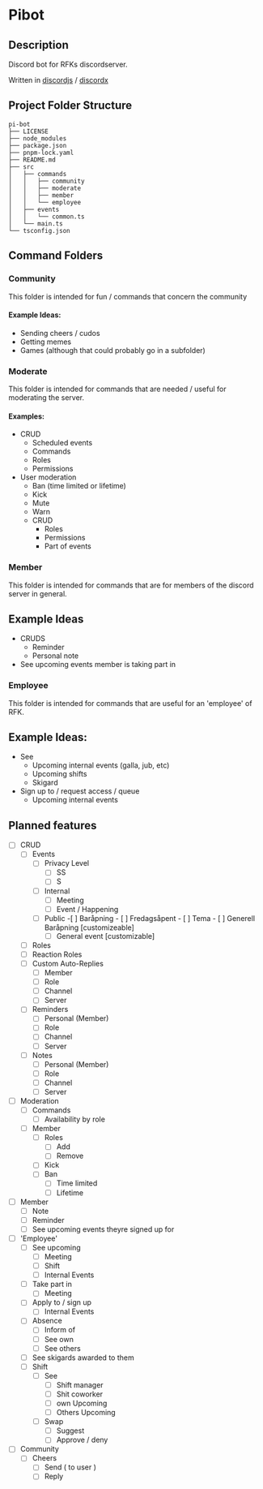 # Pibot

## Description

Discord bot for RFKs discordserver.

Written in [discordjs]() / [discordx]()

## Project Folder Structure

```
pi-bot
├── LICENSE
├── node_modules
├── package.json
├── pnpm-lock.yaml
├── README.md
├── src
│   ├── commands
│   │   ├── community
│   │   ├── moderate
│   │   ├── member
│   │   └── employee
│   ├── events
│   │   └── common.ts
│   └── main.ts
└── tsconfig.json
```

## Command Folders

### Community

This folder is intended for fun / commands that concern the community

#### Example Ideas:

- Sending cheers / cudos
- Getting memes
- Games (although that could probably go in a subfolder)

### Moderate

This folder is intended for commands that are needed / useful for moderating the server.

#### Examples:

- CRUD
  - Scheduled events
  - Commands
  - Roles
  - Permissions
- User moderation
  - Ban (time limited or lifetime)
  - Kick
  - Mute
  - Warn
  - CRUD
    - Roles
    - Permissions
    - Part of events

### Member

This folder is intended for commands that are for members of the discord server in general.

## Example Ideas

- CRUDS
  - Reminder
  - Personal note
- See upcoming events member is taking part in

### Employee

This folder is intended for commands that are useful for an 'employee' of RFK.

## Example Ideas:

- See
  - Upcoming internal events (galla, jub, etc)
  - Upcoming shifts
  - Skigard
- Sign up to / request access / queue
  - Upcoming internal events

## Planned features

- [ ] CRUD
  - [ ] Events
    - [ ] Privacy Level
      - [ ] SS
      - [ ] S
    - [ ] Internal
      - [ ] Meeting
      - [ ] Event / Happening
    - [ ] Public -[ ] Baråpning - [ ] Fredagsåpent - [ ] Tema - [ ] Generell Baråpning [customizeable]
      - [ ] General event [customizable]
  - [ ] Roles
  - [ ] Reaction Roles
  - [ ] Custom Auto-Replies
    - [ ] Member
    - [ ] Role
    - [ ] Channel
    - [ ] Server
  - [ ] Reminders
    - [ ] Personal (Member)
    - [ ] Role
    - [ ] Channel
    - [ ] Server
  - [ ] Notes
    - [ ] Personal (Member)
    - [ ] Role
    - [ ] Channel
    - [ ] Server
- [ ] Moderation
  - [ ] Commands
    - [ ] Availability by role
  - [ ] Member
    - [ ] Roles
      - [ ] Add
      - [ ] Remove
    - [ ] Kick
    - [ ] Ban
      - [ ] Time limited
      - [ ] Lifetime
- [ ] Member
  - [ ] Note
  - [ ] Reminder
  - [ ] See upcoming events theyre signed up for
- [ ] 'Employee'
  - [ ] See upcoming
    - [ ] Meeting
    - [ ] Shift
    - [ ] Internal Events
  - [ ] Take part in
    - [ ] Meeting
  - [ ] Apply to / sign up
    - [ ] Internal Events
  - [ ] Absence
    - [ ] Inform of
    - [ ] See own
    - [ ] See others
  - [ ] See skigards awarded to them
  - [ ] Shift
    - [ ] See
      - [ ] Shift manager
      - [ ] Shit coworker
      - [ ] own Upcoming
      - [ ] Others Upcoming
    - [ ] Swap
      - [ ] Suggest
      - [ ] Approve / deny
- [ ] Community
  - [ ] Cheers
    - [ ] Send ( to user )
    - [ ] Reply

